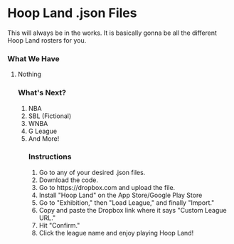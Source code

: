 # Hoop Land .json Files
This will always be in the works. It is basically gonna be all the different Hoop Land rosters for you.

### What We Have
<ol>
<li>Nothing

### What's Next?
<ol>
<li>NBA
<li>SBL (Fictional)
<li>WNBA
<li>G League
<li>And More!

### Instructions
<ol>
<li>Go to any of your desired .json files.
<li>Download the code.
<li>Go to https://dropbox.com and upload the file.
<li>Install "Hoop Land" on the App Store/Google Play Store
<li>Go to "Exhibition," then "Load League," and finally "Import."
<li>Copy and paste the Dropbox link where it says "Custom League URL."
<li>Hit "Confirm."
<li>Click the league name and enjoy playing Hoop Land!
